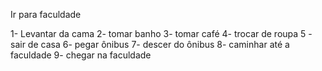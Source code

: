 Ir para faculdade

1- Levantar da cama
2- tomar banho
3- tomar café
4- trocar de roupa
5 - sair de casa
6- pegar ônibus
7- descer do ônibus
8- caminhar até a faculdade
9- chegar na faculdade